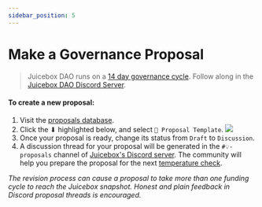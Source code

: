 ```yaml
---
sidebar_position: 5
---
```


# Make a Governance Proposal

> Juicebox DAO runs on a [14 day governance cycle](../process). Follow along in the [Juicebox DAO Discord Server](https://discord.gg/juicebox).

#### To create a new proposal:

1. Visit the [proposals database](https://www.notion.so/9d126f9148dc42ee83317d5cd74e4db4).
2. Click the ⬇ highlighted below, and select `📜 Proposal Template`.
![](/img/proposals-db.webp)
3. Once your proposal is ready, change its status from `Draft` to `Discussion`.
4. A discussion thread for your proposal will be generated in the `#💡-proposals` channel of [Juicebox's Discord server](https://discord.gg/juicebox). The community will help you prepare the proposal for the next [temperature check](../process).

*The revision process can cause a proposal to take more than one funding cycle to reach the Juicebox snapshot. Honest and plain feedback in Discord proposal threads is encouraged.*
